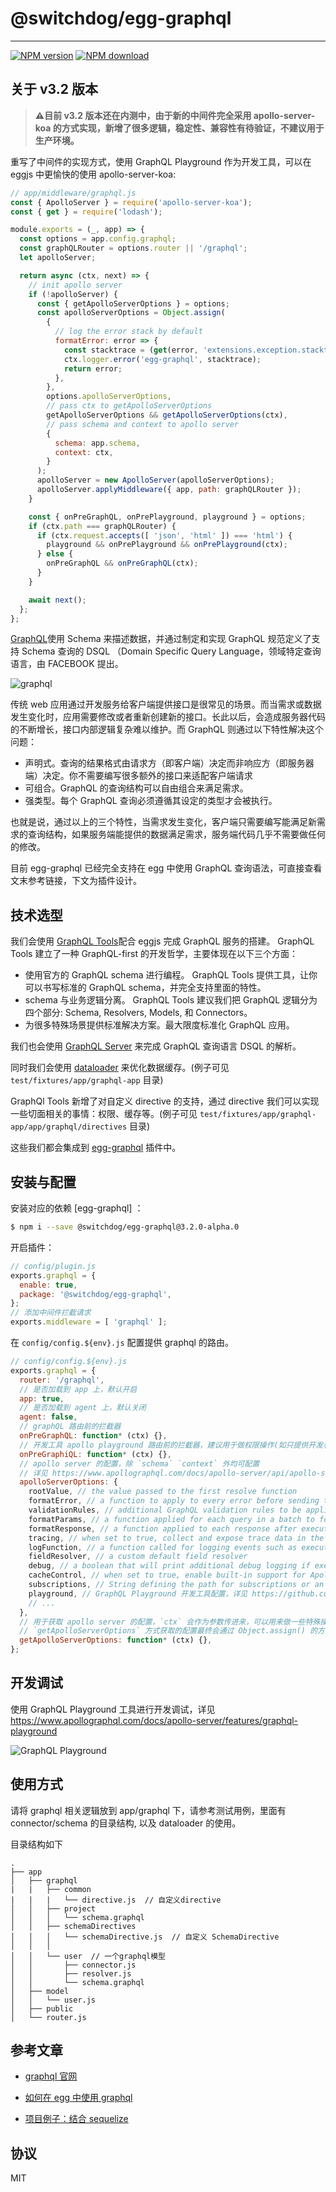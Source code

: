 # @switchdog/egg-graphql
---
[![NPM version][npm-image]][npm-url]
[![NPM download][download-image]][download-url]

[npm-image]: https://img.shields.io/npm/v/@switchdog/egg-graphql.svg?style=flat-square
[npm-url]: https://npmjs.org/package/@switchdog/egg-graphql
[download-image]: https://img.shields.io/npm/dm/@switchdog/egg-graphql.svg?style=flat-square
[download-url]: https://npmjs.org/package/@switchdog/egg-graphql

## 关于 v3.2 版本

> **⚠️目前 v3.2 版本还在内测中，由于新的中间件完全采用 apollo-server-koa 的方式实现，新增了很多逻辑，稳定性、兼容性有待验证，不建议用于生产环境。**

重写了中间件的实现方式，使用 GraphQL Playground 作为开发工具，可以在 eggjs 中更愉快的使用 apollo-server-koa:

```js
// app/middleware/graphql.js
const { ApolloServer } = require('apollo-server-koa');
const { get } = require('lodash');

module.exports = (_, app) => {
  const options = app.config.graphql;
  const graphQLRouter = options.router || '/graphql';
  let apolloServer;

  return async (ctx, next) => {
    // init apollo server
    if (!apolloServer) {
      const { getApolloServerOptions } = options;
      const apolloServerOptions = Object.assign(
        {
          // log the error stack by default
          formatError: error => {
            const stacktrace = (get(error, 'extensions.exception.stacktrace') || []).join('\n');
            ctx.logger.error('egg-graphql', stacktrace);
            return error;
          },
        },
        options.apolloServerOptions,
        // pass ctx to getApolloServerOptions
        getApolloServerOptions && getApolloServerOptions(ctx),
        // pass schema and context to apollo server
        {
          schema: app.schema,
          context: ctx,
        }
      );
      apolloServer = new ApolloServer(apolloServerOptions);
      apolloServer.applyMiddleware({ app, path: graphQLRouter });
    }

    const { onPreGraphQL, onPrePlayground, playground } = options;
    if (ctx.path === graphQLRouter) {
      if (ctx.request.accepts([ 'json', 'html' ]) === 'html') {
        playground && onPrePlayground && onPrePlayground(ctx);
      } else {
        onPreGraphQL && onPreGraphQL(ctx);
      }
    }

    await next();
  };
};
```

[GraphQL](http://facebook.github.io/graphql/)使用 Schema 来描述数据，并通过制定和实现 GraphQL 规范定义了支持 Schema 查询的 DSQL （Domain Specific Query Language，领域特定查询语言，由 FACEBOOK 提出。

![graphql](http://upload-images.jianshu.io/upload_images/551828-8d055caea7562605.png?imageMogr2/auto-orient/strip%7CimageView2/2/w/1240)

传统 web 应用通过开发服务给客户端提供接口是很常见的场景。而当需求或数据发生变化时，应用需要修改或者重新创建新的接口。长此以后，会造成服务器代码的不断增长，接口内部逻辑复杂难以维护。而 GraphQL 则通过以下特性解决这个问题：

- 声明式。查询的结果格式由请求方（即客户端）决定而非响应方（即服务器端）决定。你不需要编写很多额外的接口来适配客户端请求
- 可组合。GraphQL 的查询结构可以自由组合来满足需求。
- 强类型。每个 GraphQL 查询必须遵循其设定的类型才会被执行。

也就是说，通过以上的三个特性，当需求发生变化，客户端只需要编写能满足新需求的查询结构，如果服务端能提供的数据满足需求，服务端代码几乎不需要做任何的修改。

目前 egg-graphql 已经完全支持在 egg 中使用 GraphQL 查询语法，可直接查看文末参考链接，下文为插件设计。

## 技术选型

我们会使用 [GraphQL Tools](http://dev.apollodata.com/tools/graphql-tools/index.html)配合 eggjs 完成 GraphQL 服务的搭建。 GraphQL Tools 建立了一种 GraphQL-first 的开发哲学，主要体现在以下三个方面：

- 使用官方的 GraphQL schema 进行编程。 GraphQL Tools 提供工具，让你可以书写标准的 GraphQL schema，并完全支持里面的特性。
- schema 与业务逻辑分离。 GraphQL Tools 建议我们把 GraphQL 逻辑分为四个部分: Schema, Resolvers, Models, 和 Connectors。
- 为很多特殊场景提供标准解决方案。最大限度标准化 GraphQL 应用。

我们也会使用 [GraphQL Server](http://dev.apollodata.com/tools/graphql-server/index.html) 来完成 GraphQL 查询语言 DSQL 的解析。

同时我们会使用 [dataloader](https://github.com/facebook/dataloader) 来优化数据缓存。(例子可见 `test/fixtures/app/graphql-app` 目录)

GraphQl Tools 新增了对自定义 directive 的支持，通过 directive 我们可以实现一些切面相关的事情：权限、缓存等。(例子可见 `test/fixtures/app/graphql-app/app/graphql/directives` 目录)

这些我们都会集成到 [egg-graphql](https://github.com/Carrotzpc/egg-graphql) 插件中。

## 安装与配置

安装对应的依赖 [egg-graphql] ：

```bash
$ npm i --save @switchdog/egg-graphql@3.2.0-alpha.0
```

开启插件：

```js
// config/plugin.js
exports.graphql = {
  enable: true,
  package: '@switchdog/egg-graphql',
};
// 添加中间件拦截请求
exports.middleware = [ 'graphql' ];
```

在 `config/config.${env}.js` 配置提供 graphql 的路由。

```js
// config/config.${env}.js
exports.graphql = {
  router: '/graphql',
  // 是否加载到 app 上，默认开启
  app: true,
  // 是否加载到 agent 上，默认关闭
  agent: false,
  // graphQL 路由前的拦截器
  onPreGraphQL: function* (ctx) {},
  // 开发工具 apollo playground 路由前的拦截器，建议用于做权限操作(如只提供开发者使用)
  onPreGraphiQL: function* (ctx) {},
  // apollo server 的配置，除 `schema` `context` 外均可配置
  // 详见 https://www.apollographql.com/docs/apollo-server/api/apollo-server
  apolloServerOptions: {
    rootValue, // the value passed to the first resolve function
    formatError, // a function to apply to every error before sending the response to clients
    validationRules, // additional GraphQL validation rules to be applied to client-specified queries
    formatParams, // a function applied for each query in a batch to format parameters before execution
    formatResponse, // a function applied to each response after execution
    tracing, // when set to true, collect and expose trace data in the Apollo Tracing format
    logFunction, // a function called for logging events such as execution times
    fieldResolver, // a custom default field resolver
    debug, // a boolean that will print additional debug logging if execution errors occur
    cacheControl, // when set to true, enable built-in support for Apollo Cache Control
    subscriptions, // String defining the path for subscriptions or an Object to customize the subscriptions server. Set to false to disable subscriptions
    playground, // GraphQL Playground 开发工具配置，详见 https://github.com/prisma/graphql-playground#usage
    // ...
  },
  // 用于获取 apollo server 的配置，`ctx` 会作为参数传进来，可以用来做一些特殊操作，例如 `formatError` 时打印错误日志
  // `getApolloServerOptions` 方式获取的配置最终会通过 Object.assign() 的方式 merge 到 apolloServerOptions 上
  getApolloServerOptions: function* (ctx) {},
};
```
## 开发调试

使用 GraphQL Playground 工具进行开发调试，详见 https://www.apollographql.com/docs/apollo-server/features/graphql-playground

<img alt="GraphQL Playground" src="https://raw.githubusercontent.com/apollographql/apollo-server/HEAD/docs/source/images/graphql-playground.png">

## 使用方式

请将 graphql 相关逻辑放到 app/graphql 下，请参考测试用例，里面有 connector/schema 的目录结构, 以及 dataloader 的使用。

目录结构如下

```
.
├── app
│   ├── graphql
|   |   ├── common
|   |   |   └── directive.js  // 自定义directive
│   │   ├── project
│   │   │   └── schema.graphql
│   │   ├── schemaDirectives
│   │   │   └── schemaDirective.js  // 自定义 SchemaDirective
│   │   │ 
│   │   └── user  // 一个graphql模型
│   │       ├── connector.js
│   │       ├── resolver.js
│   │       └── schema.graphql
│   ├── model
│   │   └── user.js
│   ├── public
│   └── router.js

```

## 参考文章

- [graphql 官网](http://facebook.github.io/graphql)

- [如何在 egg 中使用 graphql](https://zhuanlan.zhihu.com/p/30604868)

- [项目例子：结合 sequelize](https://github.com/freebyron/egg-graphql-boilerplate)

## 协议

MIT
